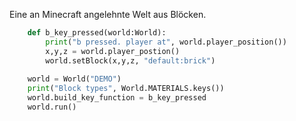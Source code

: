 Eine an Minecraft angelehnte Welt aus Blöcken.


```python
    def b_key_pressed(world:World):
        print("b pressed. player at", world.player_position())
        x,y,z = world.player_postion()
        world.setBlock(x,y,z, "default:brick")
        
    world = World("DEMO")
    print("Block types", World.MATERIALS.keys())
    world.build_key_function = b_key_pressed
    world.run()
```
